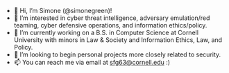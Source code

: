 - 👋 Hi, I’m Simone (@simonegreen)!
- 👀 I’m interested in cyber threat intelligence, adversary emulation/red teaming, cyber defensive operations, and information ethics/policy.
- 🌱 I’m currently working on a B.S. in Computer Science at Cornell University with minors in Law & Society and Information Ethics, Law, and Policy.
- 💞️ I’m looking to begin personal projects more closely related to security.
- 📫 You can reach me via email at sfg63@cornell.edu :)

<!---
sgreen2302/sgreen2302 is a ✨ special ✨ repository because its `README.md` (this file) appears on your GitHub profile.
You can click the Preview link to take a look at your changes.
--->

